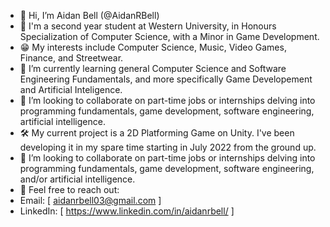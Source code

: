 - 👋 Hi, I’m Aidan Bell (@AidanRBell)
- 📕 I'm a second year student at Western University, in Honours Specialization of Computer Science, with a Minor in Game Development.
- 😁 My interests include Computer Science, Music, Video Games, Finance, and Streetwear.
- 🌱 I’m currently learning general Computer Science and Software Engineering Fundamentals, and more specifically Game Developement and Artificial Inteligence.
- 👥 I’m looking to collaborate on part-time jobs or internships delving into programming fundamentals, game development, software engineering, artificial intelligence.
- 🛠 My current project is a 2D Platforming Game on Unity. I've been developing it in my spare time starting in July 2022 from the ground up.
- 👥 I’m looking to collaborate on part-time jobs or internships delving into programming fundamentals, game development, software engineering, and/or artificial intelligence. 
- 💬 Feel free to reach out:
-    Email: [ aidanrbell03@gmail.com ]
-    LinkedIn: [ https://www.linkedin.com/in/aidanrbell/ ]

<!---
AidanRBell/AidanRBell is a ✨ special ✨ repository because its `README.md` (this file) appears on your GitHub profile.
You can click the Preview link to take a look at your changes.
--->
